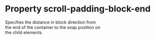 # Property scroll-padding-block-end

Specifies the distance in block direction from  
the end of the container to the snap position on  
the child elements  

